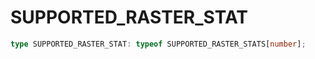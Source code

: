 # SUPPORTED\_RASTER\_STAT

```ts
type SUPPORTED_RASTER_STAT: typeof SUPPORTED_RASTER_STATS[number];
```
